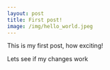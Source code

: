```yaml
---
layout: post
title: First post!
image: /img/hello_world.jpeg
---
```


This is my first post, how exciting!


Lets see if my changes work
